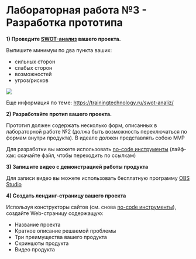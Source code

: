Лабораторная работа №3 - Разработка прототипа
=======================================================
 **1) Проведите [SWOT-анализ](https://ru.wikipedia.org/wiki/SWOT-%D0%B0%D0%BD%D0%B0%D0%BB%D0%B8%D0%B7) вашего проекта.**
 
  Выпишите минимум по два пункта ваших:
  - сильных сторон
  - слабых сторон
  - возможностей
  - угроз/рисков

  ![](https://trainingtechnology.ru/wp-content/uploads/2018/11/swot-slide-5.jpg)

  Еще информация по теме: https://trainingtechnology.ru/swot-analiz/
 
**2) Разработайте протип вашего проекта.**

 Прототип должен содержать несколько форм, описанных в лабораторной работе №2 (должа быть возможность переключаться по формам внутри продукта). В идеале должен представлять собою MVP

 Для разработки вы можете использовать [no-code инструменты](media/No-code%20map.pdf) (лайф-хак: скачайте файл, чтобы переходить по ссылкам)

**3) Запишите видео с демонстрацией работы продукта**

 Для записи видео вы можете использовать бесплатную программу [OBS Studio](https://obsproject.com/ru)
       
**4) Создать лендинг-страницу вашего проекта**

Используя конструкторы сайтов (см. снова [no-code инструменты](media/No-code%20map.pdf)), создайте Web-страницу содержащую:

- Название проекта
- Краткое описание решаемой проблемы
- Три преимущества вашего продукта
- Скриншоты продукта
- Видео продукта
